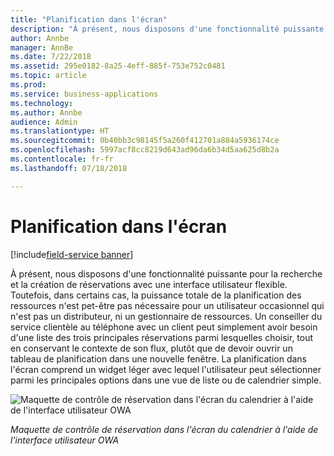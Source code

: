 ```yaml
---
title: "Planification dans l'écran"
description: "À présent, nous disposons d'une fonctionnalité puissante pour la recherche et la création de réservations avec une interface utilisateur flexible."
author: Annbe
manager: AnnBe
ms.date: 7/22/2018
ms.assetid: 295e0182-8a25-4eff-885f-753e752c0481
ms.topic: article
ms.prod: 
ms.service: business-applications
ms.technology: 
ms.author: Annbe
audience: Admin
ms.translationtype: HT
ms.sourcegitcommit: 0b40bb3c98145f5a260f412701a884a5936174ce
ms.openlocfilehash: 5997acf8cc8219d643ad96da6b34d5aa625d8b2a
ms.contentlocale: fr-fr
ms.lasthandoff: 07/18/2018

---
```


#  <a name="in-form-scheduling"></a>Planification dans l'écran

[!include[field-service banner](../../../includes/field-service.md)]



À présent, nous disposons d'une fonctionnalité puissante pour la recherche et la création de réservations avec une interface utilisateur flexible. Toutefois, dans certains cas, la puissance totale de la planification des ressources n'est pet-être pas nécessaire pour un utilisateur occasionnel qui n'est pas un distributeur, ni un gestionnaire de ressources. Un conseiller du service clientèle au téléphone avec un client peut simplement avoir besoin d'une liste des trois principales réservations parmi lesquelles choisir, tout en conservant le contexte de son flux, plutôt que de devoir ouvrir un tableau de planification dans une nouvelle fenêtre.
La planification dans l'écran comprend un widget léger avec lequel l'utilisateur peut sélectionner parmi les principales options dans une vue de liste ou de calendrier simple.


![](media/in-form-scheduling-1.png "Maquette de contrôle de réservation dans l'écran du calendrier à l'aide de l'interface utilisateur OWA")
<!-- picture -->

*Maquette de contrôle de réservation dans l'écran du calendrier à l'aide de l'interface utilisateur OWA*

